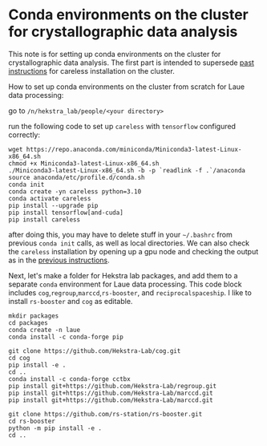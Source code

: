 # Conda environments on the cluster for crystallographic data analysis

This note is for setting up conda environments on the cluster for crystallographic data analysis. 
The first part is intended to supersede [past instructions](https://github.com/Hekstra-Lab/room-of-requirement/blob/master/crystallography/run_careless_rocky8.md) 
for careless installation on the cluster. 

How to set up conda environments on the cluster from scratch for Laue data processing:


go to `/n/hekstra_lab/people/<your directory>`

run the following code to set up `careless` with `tensorflow` configured correctly:

```
wget https://repo.anaconda.com/miniconda/Miniconda3-latest-Linux-x86_64.sh
chmod +x Miniconda3-latest-Linux-x86_64.sh
./Miniconda3-latest-Linux-x86_64.sh -b -p `readlink -f .`/anaconda
source anaconda/etc/profile.d/conda.sh
conda init
conda create -yn careless python=3.10
conda activate careless
pip install --upgrade pip
pip install tensorflow[and-cuda]
pip install careless
```

after doing this, you may have to delete stuff in your `~/.bashrc` from previous `conda init` calls, as well as local directories. 
We can also check the `careless` installation by opening up a gpu node and checking the output as in the 
[previous instructions](https://github.com/Hekstra-Lab/room-of-requirement/blob/master/crystallography/run_careless_rocky8.md).


Next, let's make a folder for Hekstra lab packages, and add them to a separate `conda` environment for Laue data processing. 
This code block includes `cog`,`regroup`,`marccd`,`rs-booster`, and `reciprocalspaceship`. I like to install `rs-booster` and `cog` as editable. 

```
mkdir packages
cd packages
conda create -n laue
conda install -c conda-forge pip

git clone https://github.com/Hekstra-Lab/cog.git
cd cog
pip install -e .
cd ..
conda install -c conda-forge cctbx
pip install git+https://github.com/Hekstra-Lab/regroup.git
pip install git+https://github.com/Hekstra-Lab/marccd.git
pip install git+https://github.com/Hekstra-Lab/marccd.git

git clone https://github.com/rs-station/rs-booster.git
cd rs-booster
python -m pip install -e .
cd ..
```

